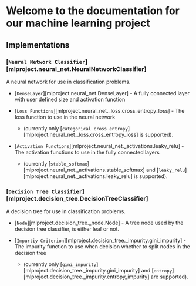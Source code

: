 # Welcome to the documentation for our machine learning project

## Implementations

### [`Neural Network Classifier`][mlproject.neural_net.NeuralNetworkClassifier]
A neural network for use in classification problems.

* [`DenseLayer`][mlproject.neural_net.DenseLayer] - A fully connected layer with user defined size and activation function

* [`Loss Functions`][mlproject.neural_net._loss.cross_entropy_loss] - The loss function to use in the neural network
    * (currently only [`categorical cross entropy`][mlproject.neural_net._loss.cross_entropy_loss] is supported).
  
* [`Activation Functions`][mlproject.neural_net._activations.leaky_relu] - The activation functions to use in the fully connected layers
    * (currently [`stable_softmax`][mlproject.neural_net._activations.stable_softmax] and [`leaky_relu`][mlproject.neural_net._activations.leaky_relu] is supported).

### [`Decision Tree Classifier`][mlproject.decision_tree.DecisionTreeClassifier]
A decision tree for use in classification problems.

* [`Node`][mlproject.decision_tree._node.Node] - A tree node used by the decision tree classifier, is either leaf or not.

* [`Impurtiy Criterion`][mlproject.decision_tree._impurity.gini_impurity] - The impurity function to use when decision whether to split nodes in the decision tree 
    * (currently only  [`gini_impurity`][mlproject.decision_tree._impurity.gini_impurity] and  [`entropy`][mlproject.decision_tree._impurity.entropy_impurity] are supported).
  